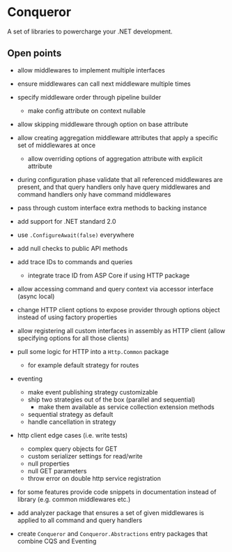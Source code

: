 # Conqueror

A set of libraries to powercharge your .NET development.

## Open points

- allow middlewares to implement multiple interfaces
- ensure middlewares can call next middleware multiple times
- specify middleware order through pipeline builder
  - make config attribute on context nullable
- allow skipping middleware through option on base attribute
- allow creating aggregation middleware attributes that apply a specific set of middlewares at once
  - allow overriding options of aggregation attribute with explicit attribute
- during configuration phase validate that all referenced middlewares are present, and that query handlers only have query middlewares and command handlers only have command middlewares
- pass through custom interface extra methods to backing instance
- add support for .NET standard 2.0
- use `.ConfigureAwait(false)` everywhere
- add null checks to public API methods
- add trace IDs to commands and queries
  - integrate trace ID from ASP Core if using HTTP package
- allow accessing command and query context via accessor interface (async local)
- change HTTP client options to expose provider through options object instead of using factory properties
- allow registering all custom interfaces in assembly as HTTP client (allow specifying options for all those clients)
- pull some logic for HTTP into a `Http.Common` package
  - for example default strategy for routes
- eventing
  - make event publishing strategy customizable
  - ship two strategies out of the box (parallel and sequential)
    - make them available as service collection extension methods
  - sequential strategy as default
  - handle cancellation in strategy
- http client edge cases (i.e. write tests)
  - complex query objects for GET
  - custom serializer settings for read/write
  - null properties
  - null GET parameters
  - throw error on double http service registration

- for some features provide code snippets in documentation instead of library (e.g. common middlewares etc.)
- add analyzer package that ensures a set of given middlewares is applied to all command and query handlers
- create `Conqueror` and `Conqueror.Abstractions` entry packages that combine CQS and Eventing

